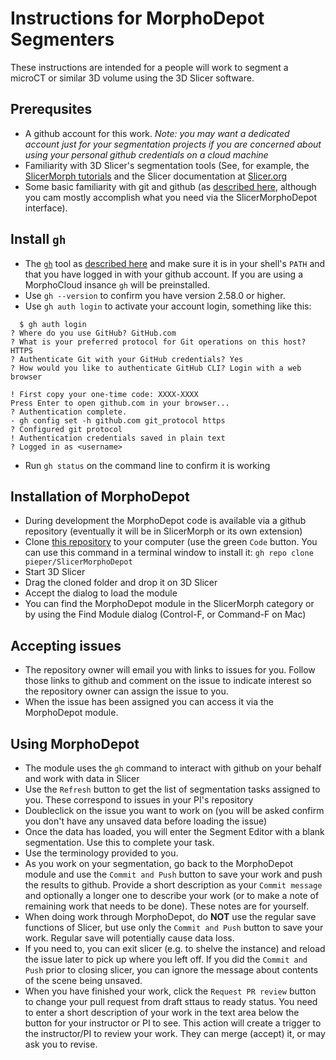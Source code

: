 # Instructions for MorphoDepot Segmenters

These instructions are intended for a people will work to segment a microCT or similar 3D volume using the 3D Slicer software.

## Prerequsites
* A github account for this work.  *Note: you may want a dedicated account just for your segmentation projects if you are concerned about using your personal github credentials on a cloud machine*
* Familiarity with 3D Slicer's segmentation tools (See, for example, the [SlicerMorph tutorials](https://github.com/SlicerMorph/Tutorials/blob/main/Segmentation/README.md) and the Slicer documentation at [Slicer.org](https://slicer.org)
* Some basic familiarity with git and github (as [described here](https://github.com/SlicerMorph/Tutorials/tree/main/git-and-github), although you cam mostly accomplish what you need via the SlicerMorphoDepot interface).

## Install `gh`
* The [`gh`](https://github.com/cli/cli) tool as [described here](https://github.com/cli/cli?tab=readme-ov-file#installation) and make sure it is in your shell's `PATH` and that you have logged in with your github account.  If you are using a MorphoCloud insance `gh` will be preinstalled.
* Use `gh --version` to confirm you have version 2.58.0 or higher.
* Use `gh auth login` to activate your account login, something like this:
```
  $ gh auth login
? Where do you use GitHub? GitHub.com
? What is your preferred protocol for Git operations on this host? HTTPS
? Authenticate Git with your GitHub credentials? Yes
? How would you like to authenticate GitHub CLI? Login with a web browser

! First copy your one-time code: XXXX-XXXX
Press Enter to open github.com in your browser... 
? Authentication complete.
- gh config set -h github.com git_protocol https
? Configured git protocol
! Authentication credentials saved in plain text
? Logged in as <username>
```
* Run `gh status` on the command line to confirm it is working

## Installation of MorphoDepot
* During development the MorphoDepot code is available via a github repository (eventually it will be in SlicerMorph or its own extension)
* Clone [this repository](https://github.com/pieper/SlicerMorphoDepot) to your computer (use the green `Code` button.  You can use this command in a terminal window to install it: `gh repo clone pieper/SlicerMorphoDepot`
* Start 3D Slicer
* Drag the cloned folder and drop it on 3D Slicer
* Accept the dialog to load the module
* You can find the MorphoDepot module in the SlicerMorph category or by using the Find Module dialog (Control-F, or Command-F on Mac)

## Accepting issues
* The repository owner will email you with links to issues for you.  Follow those links to github and comment on the issue to indicate interest so the repository owner can assign the issue to you.
* When the issue has been assigned you can access it via the MorphoDepot module.

## Using MorphoDepot
* The module uses the `gh` command to interact with github on your behalf and work with data in Slicer
* Use the `Refresh` button to get the list of segmentation tasks assigned to you.  These correspond to issues in your PI's repository
* Doubleclick on the issue you want to work on (you will be asked confirm you don't have any unsaved data before loading the issue)
* Once the data has loaded, you will enter the Segment Editor with a blank segmentation.  Use this to complete your task.
* Use the terminology provided to you.
* As you work on your segmentation, go back to the MorphoDepot module and use the `Commit and Push` button to save your work and push the results to github. Provide a short description as your `Commit message` and optionally a longer one to describe your work (or to make a note of remaining work that needs to be done). These notes are for yourself.
* When doing work through MorphoDepot, do **NOT** use the regular save functions of Slicer, but use only the `Commit and Push` button to save your work. Regular save will potentially cause data loss. 
* If you need to, you can exit slicer (e.g. to shelve the instance) and reload the issue later to pick up where you left off. If you did the `Commit and Push` prior to closing slicer, you can ignore the message about contents of the scene being unsaved.
* When you have finished your work, click the `Request PR review` button to change your pull request from draft sttaus to ready status.  You need to enter a short description of your work in the text area below the button for your instructor or PI to see. This action will create a trigger to the instructor/PI to review your work. They can merge (accept) it, or may ask you to revise. 
